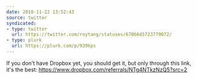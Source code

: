 ```yaml
---
date: 2010-11-22 13:52:43
source: twitter
syndicated:
- type: twitter
  url: https://twitter.com/roytang/statuses/6706645723779072/
- type: plurk
  url: https://plurk.com/p/939kps
---
```


If you don't have Dropbox yet, you should get it, but only through this link, it's the best: https://www.dropbox.com/referrals/NTg4NTkzNzQ5?src=2